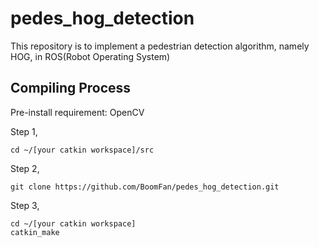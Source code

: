 # pedes_hog_detection

This repository is to implement a pedestrian detection algorithm, namely HOG, in ROS(Robot Operating System)

## Compiling Process
Pre-install requirement: OpenCV

Step 1, 
```
cd ~/[your catkin workspace]/src
```

Step 2, 
```
git clone https://github.com/BoomFan/pedes_hog_detection.git
```

Step 3, 
```
cd ~/[your catkin workspace]
catkin_make
```
